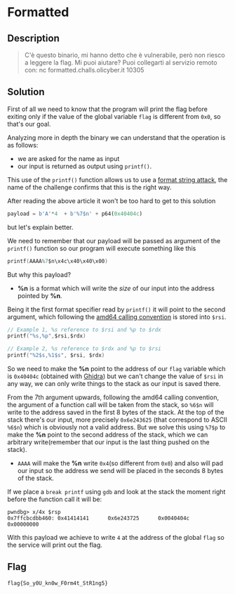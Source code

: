 
# Formatted

## Description
> C'è questo binario, mi hanno detto che è vulnerabile, però non riesco a leggere la flag. Mi puoi aiutare?
Puoi collegarti al servizio remoto con:
nc formatted.challs.olicyber.it 10305

## Solution

First of all we need to know that the program will print the flag before exiting only if the value of the global variable `flag` is different from `0x0`, so  that's our goal.

Analyzing more in depth the binary we can understand that the operation is as follows:
- we are asked for the name as input
- our input is returned as output using `printf()`.

This use of the `printf()` function allows us to use a [format string attack](https://axcheron.github.io/exploit-101-format-strings), the name of the challenge confirms that this is the right way.

After reading the above article it won't be too hard to get to this solution
```python
payload = b'A'*4  + b'%7$n' + p64(0x40404c)
```
but let's explain better.

We need to remember that our payload will be passed as argument of the `printf()` function so our program will execute something like this
```c
printf(AAAA%7$n\x4c\x40\x40\x00)
``` 


But why this payload?
- **%n** is a format which will write the *size* of our input into the address pointed by **%n**.

Being it the first format specifier read by `printf()` it will point to the second argument, which following the [amd64 calling convention](https://courses.cs.washington.edu/courses/cse378/10au/sections/Section1_recap.pdf) is stored into `$rsi`.

```c
// Example 1, %s reference to $rsi and %p to $rdx
printf("%s,%p",$rsi,$rdx)

// Example 2, %s reference to $rdx and %p to $rsi
printf("%2$s,%1$s", $rsi, $rdx)
```

So we need to make the **%n** point to the address of our `flag` variable which is `0x40404c` (obtained with [Ghidra](https://github.com/NationalSecurityAgency/ghidra)) but we can't change the value of `$rsi` in any way, we can only write things to the stack as our input is saved there.

From the 7th argument upwards, following the amd64 calling convention, the argument of a function call will be taken from the stack, so `%6$n` will write to the address saved in the first 8 bytes of the stack.
At the top of the stack there's our input, more precisely `0x6e243625` (that correspond to ASCII `%6$n`) which is obviously not a valid address.
But we solve this using `%7$p` to make the **%n** point to the second address of the stack, which we can arbitrary write(remember that our input is the last thing pushed on the stack).

- `AAAA` will make the **%n** write `0x4`(so different from `0x0`) and also will pad our input so the address we send will be placed in the seconds 8 bytes of the stack.

If we place a `break printf` using `gdb` and look at the stack the moment right before the function call it will be:
```
pwndbg> x/4x $rsp
0x7ffcbcdbb460: 0x41414141      0x6e243725      0x0040404c      0x00000000
```

With this payload we achieve to write `4` at the address of the global `flag` so the service will print out the flag.

## Flag
`flag{So_y0U_kn0w_F0rm4t_StR1ng5}`

